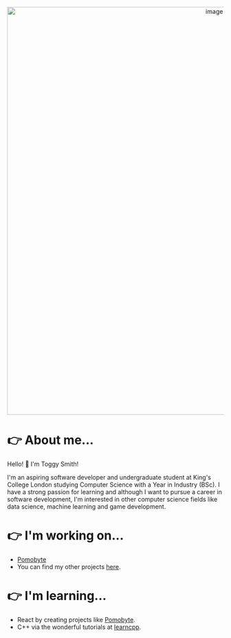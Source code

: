 <p align = "center"><img width="948" alt="image" src="https://user-images.githubusercontent.com/61121030/156783413-7a186f9f-d261-43f6-88d0-894c97ed22b2.png"></p>

# 👉 About me...

Hello! 👋 I'm Toggy Smith!

I'm an aspiring software developer and undergraduate student at King's College London studying Computer Science with a Year in Industry (BSc). I have a strong passion for learning and although I want to pursue a career in software development, I'm interested in other computer science fields like data science, machine learning and game development.

# 👉 I'm working on...

- [Pomobyte](https://pomobyte.com)
- You can find my other projects [here](https://github.com/toggysmith/toggysmith/blob/main/Projects.md).

# 👉 I'm learning...

- React by creating projects like [Pomobyte](https://pomobyte.com).
- C++ via the wonderful tutorials at [learncpp](https://www.learncpp.com/).

